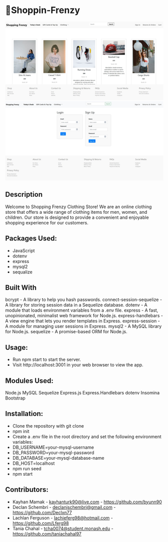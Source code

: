 # 🛒Shoppin-Frenzy

![alt text](./Develop/assets/ss1.JPG)
![alt text](./Develop/assets/ss2.JPG)

## Description

Welcome to Shopping Frenzy Clothing Store! We are an online clothing store that offers a wide range of clothing items for men, women, and children. Our store is designed to provide a convenient and enjoyable shopping experience for our customers.

## Packages Used:

- JavaScript
- dotenv
- express
- mysql2
- sequalize

## Built With

bcrypt - A library to help you hash passwords.
connect-session-sequelize - A library for storing session data in a Sequelize database.
dotenv - A module that loads environment variables from a .env file.
express - A fast, unopinionated, minimalist web framework for Node.js.
express-handlebars - A view engine that lets you render templates in Express.
express-session - A module for managing user sessions in Express.
mysql2 - A MySQL library for Node.js.
sequelize - A promise-based ORM for Node.js.

## Usage:

- Run npm start to start the server.
- Visit http://localhost:3001 in your web browser to view the app.

## Modules Used:

Node.js
MySQL
Sequelize
Express.js
Express.Handlebars
dotenv
Insomina
Bootstrap

## Installation:

- Clone the repository with git clone
- npm init
- Create a .env file in the root directory and set the following environment variables:
- DB_USERNAME=your-mysql-username
- DB_PASSWORD=your-mysql-password
- DB_DATABASE=your-mysql-database-name
- DB_HOST=localhost
- npm run seed
- npm start

## Contributors:

- Kayhan Mamak - kayhanturk90@live.com - https://github.com/byunn90
- Declan Schembri - declanjschembri@gmail.com - https://github.com/Declxn77
- Lachlan Ferguson - lachieferg98@hotmail.com - https://github.com/Lferg98
- Tania Chahal - tcha0074@student.monash.edu - https://github.com/taniachahal97
